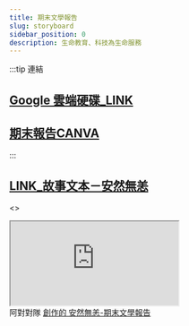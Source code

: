 ```yaml
---
title: 期末文學報告
slug: storyboard
sidebar_position: 0
description: 生命教育、科技為生命服務
---
```


:::tip 連結
## [Google 雲端硬碟_LINK](https://brid.gq/sas)  
  
## [期末報告CANVA](https://www.canva.com/design/DAFkB5_whDc/POOxGmh0P0lm2Vyuq56JFA/edit?utm_content=DAFkB5_whDc&utm_campaign=designshare&utm_medium=link2&utm_source=sharebutton)
:::

## [LINK_故事文本－安然無恙](./Love_story)

<>
  <div
    style={{
      position: "relative",
      width: "100%",
      height: 0,
      paddingTop: "56.2500%",
      paddingBottom: 0,
      boxShadow: "0 2px 8px 0 rgba(63,69,81,0.16)",
      marginTop: "1.6em",
      marginBottom: "0.9em",
      overflow: "hidden",
      borderRadius: 8,
      willChange: "transform"
    }}
  >
    <iframe
      loading="lazy"
      style={{
        position: "absolute",
        width: "100%",
        height: "100%",
        top: 0,
        left: 0,
        border: "none",
        padding: 0,
        margin: 0
      }}
      src="https://www.canva.com/design/DAFkB5_whDc/view?embed"
      allowFullScreen="allowfullscreen"
      allow="fullscreen"
    ></iframe>
  </div>
  阿對對隊      
  <a
    href="https://www.canva.com/design/DAFkB5_whDc/view?utm_content=DAFkB5_whDc&utm_campaign=designshare&utm_medium=embeds&utm_source=link"
    target="_blank"
    rel="noopener"
  >
    創作的 安然無恙-期末文學報告
  </a>
</>
